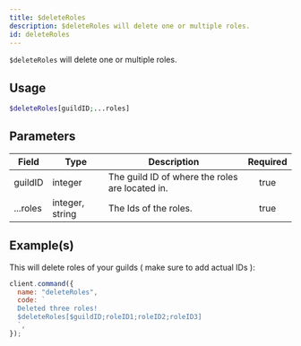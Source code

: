 ```yaml
---
title: $deleteRoles
description: $deleteRoles will delete one or multiple roles.
id: deleteRoles
---
```


`$deleteRoles` will delete one or multiple roles.

## Usage

```php
$deleteRoles[guildID;...roles]
```

## Parameters

| Field    | Type            | Description                                     | Required |
| -------- | --------------- | ----------------------------------------------- | :------: |
| guildID  | integer         | The guild ID of where the roles are located in. |   true   |
| ...roles | integer, string | The Ids of the roles.                           |   true   |

## Example(s)

This will delete roles of your guilds ( make sure to add actual IDs ):

```javascript
client.command({
  name: "deleteRoles",
  code: `
  Deleted three roles!
  $deleteRoles[$guildID;roleID1;roleID2;roleID3]
  `,
});
```
